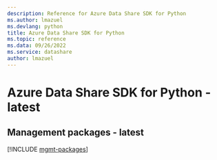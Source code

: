 ```yaml
---
description: Reference for Azure Data Share SDK for Python
ms.author: lmazuel
ms.devlang: python
title: Azure Data Share SDK for Python
ms.topic: reference
ms.data: 09/26/2022
ms.service: datashare
author: lmazuel
---
```

# Azure Data Share SDK for Python - latest

## Management packages - latest
[!INCLUDE [mgmt-packages](data-share-mgmt-index.md)]